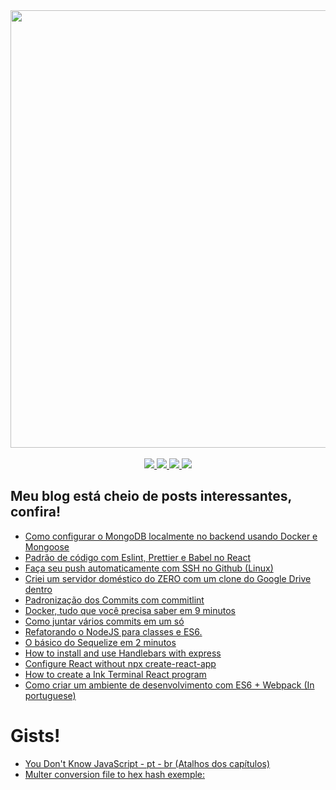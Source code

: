 <div  align="center">
  <a href="https://www.linkedin.com/in/nicolas-oliveira-mariano-81667992/"><img src="https://raw.githubusercontent.com/nicolas-oliveira/images/master/gists/cover.gif" width="700px"></img></a><br>
</div>
<br/>
<div align="center">
    <a href="https://bruxo.hashnode.dev">
    <img src="https://img.shields.io/badge/-Acesse%20o%20Meu%20Blog%20BruxoJS-yellow?style=flat-square&link=https://bruxo.hashnode.dev" ></img>
  </a>
    <a href="https://www.linkedin.com/in/nicolas-oliveira-mariano-81667992">
    <img src="https://img.shields.io/badge/-NicolasOliveira-blue?style=flat-square&logo=Linkedin&logoColor=white&link=https://www.linkedin.com/in/nicolas-oliveira-mariano-81667992" ></img>
  </a>
  <a href="mailto:nicolas.oliveira.ug@gmail.com">
      <img src="https://img.shields.io/badge/-nicolas.oliveira.ug@gmail.com-c14438?style=flat-square&logo=Gmail&logoColor=white&link=mailto:nicolas.oliveira.ug@gmail.com" ></img>
  </a>
  <a href="#">
    <img src="https://komarev.com/ghpvc/?username=nicolas-oliveira"></img>
  </a>
</div>

## Meu blog está cheio de posts interessantes, confira!
- [Como configurar o MongoDB localmente no backend usando Docker e Mongoose](https://bruxo.hashnode.dev/mongodb-localmente-no-backend-usando-docker-e-mongoose)
- [Padrão de código com Eslint, Prettier e Babel no React](https://bruxo.hashnode.dev/padrao-de-codigo-com-eslint-prettier-e-babel-no-react)
- [Faça seu push automaticamente com SSH no Github (Linux)](https://bruxo.hashnode.dev/faca-seu-push-automaticamente-com-ssh-no-github-linux)
- [Criei um servidor doméstico do ZERO com um clone do Google Drive dentro](https://bruxo.hashnode.dev/servidor-do-zero-com-nextcloud)
- [Padronização dos Commits com commitlint](https://bruxo.hashnode.dev/padronizacao-dos-commits-com-commitlint)
- [Docker, tudo que você precisa saber em 9 minutos](https://bruxo.hashnode.dev/docker-tudo-que-voce-precisa-saber-em-9-minutos)
- [Como juntar vários commits em um só](https://bruxo.hashnode.dev/padronizacao-dos-commits-com-commitlint)
- [Refatorando o NodeJS para classes e ES6.](https://bruxo.hashnode.dev/refatorando-o-nodejs-para-classes-e-es6)
- [O básico do Sequelize em 2 minutos](https://bruxo.hashnode.dev/o-basico-do-sequelize-em-2-minutos)
- [How to install and use Handlebars with express](https://bruxo.hashnode.dev/how-to-install-and-use-handlebars-with-express)
- [Configure React without npx create-react-app](https://bruxo.hashnode.dev/configure-react-without-npx-create-react-app)
- [How to create a Ink Terminal React program](https://bruxo.hashnode.dev/how-to-create-a-ink-terminal-react-program)
- [Como criar um ambiente de desenvolvimento com ES6 + Webpack (In portuguese)](https://gist.github.com/nicolas-oliveira/195287638580064bff2facd54cc1147d)

# Gists!
- [You Don't Know JavaScript - pt - br (Atalhos dos capítulos)](https://gist.github.com/nicolas-oliveira/82c267bba6c745aaf0b8e841b9193f3a)
- [Multer conversion file to hex hash exemple:](https://gist.github.com/nicolas-oliveira/34656e0dd4b355c46b284c770ce33b01)

